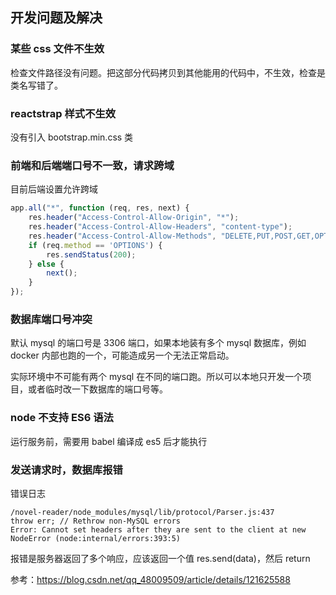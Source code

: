 ## 开发问题及解决

### 某些 css 文件不生效

检查文件路径没有问题。把这部分代码拷贝到其他能用的代码中，不生效，检查是类名写错了。

### reactstrap 样式不生效

没有引入 bootstrap.min.css 类

### 前端和后端端口号不一致，请求跨域

目前后端设置允许跨域

~~~js
app.all("*", function (req, res, next) {
	res.header("Access-Control-Allow-Origin", "*");
	res.header("Access-Control-Allow-Headers", "content-type");
	res.header("Access-Control-Allow-Methods", "DELETE,PUT,POST,GET,OPTIONS");
	if (req.method == 'OPTIONS') {
		res.sendStatus(200);
	} else {
		next();
	}
});
~~~

### 数据库端口号冲突

默认 mysql 的端口号是 3306 端口，如果本地装有多个 mysql 数据库，例如 docker 内部也跑的一个，可能造成另一个无法正常启动。

实际环境中不可能有两个 mysql 在不同的端口跑。所以可以本地只开发一个项目，或者临时改一下数据库的端口号等。

### node 不支持 ES6 语法

运行服务前，需要用 babel 编译成 es5 后才能执行

### 发送请求时，数据库报错

错误日志
```
/novel-reader/node_modules/mysql/lib/protocol/Parser.js:437
throw err; // Rethrow non-MySQL errors
Error: Cannot set headers after they are sent to the client at new NodeError (node:internal/errors:393:5)
```
报错是服务器返回了多个响应，应该返回一个值 res.send(data)，然后 return

参考：https://blog.csdn.net/qq_48009509/article/details/121625588
